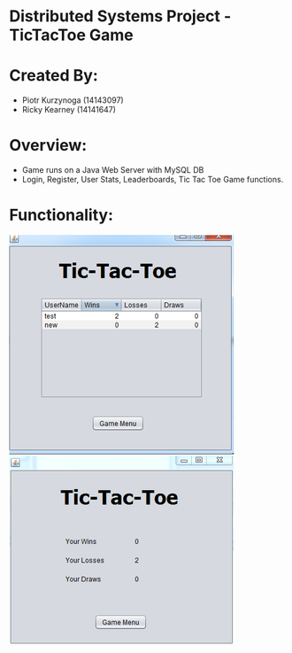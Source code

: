 # Distributed Systems Project - TicTacToe Game

# Created By:

  - Piotr Kurzynoga (14143097)
  - Ricky Kearney (14141647)

# Overview:

  - Game runs on a Java Web Server with MySQL DB 
  - Login, Register, User Stats, Leaderboards, Tic Tac Toe Game functions.


# Functionality:
![alt text](https://github.com/khorne55/JavaAPI_TicTacToe/blob/master/leaderBoard.PNG)
![alt text](https://github.com/khorne55/JavaAPI_TicTacToe/blob/master/userStats.PNG)
